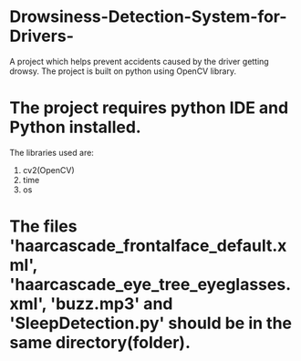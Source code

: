 # Drowsiness-Detection-System-for-Drivers-
A project which helps prevent accidents caused by the driver getting drowsy. The project is built on python using OpenCV library.

# The project requires python IDE and Python installed.
The libraries used are:
1. cv2(OpenCV)
2. time
3. os

# The files 'haarcascade_frontalface_default.xml', 'haarcascade_eye_tree_eyeglasses.xml', 'buzz.mp3' and 'SleepDetection.py' should be in the same directory(folder).

